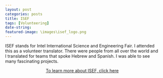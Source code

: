 ```yaml
---
layout: post
categories: posts
title: ISEF
tags: [Volunteering]
date-string: 
featured-image: \images\isef_logo.png
---
```

<p>
ISEF stands for Intel International Science and Engineering Fair. I attended this as a volunteer translator. There were people from all over the world and I translated for teams that spoke Hebrew and Spanish. I was able to see many fascinating projects.
</p>




<center>
<p><a href="https://www.societyforscience.org/isef/" target="_blank">To learn more about ISEF, click here</a></p>
</center>